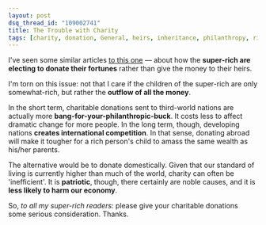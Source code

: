 ```yaml
---
layout: post
dsq_thread_id: "109002741"
title: The Trouble with Charity
tags: [charity, donation, General, heirs, inheritance, philanthropy, rich]
--- 
```


I've seen some similar articles [to this one](http://www.guardian.co.uk/money/2008/jan/17/inheritancetax.usa) — about how the **super-rich are electing to donate their fortunes** rather than give the money to their heirs.

I'm torn on this issue: not that I care if the children of the super-rich are only somewhat-rich, but rather the **outflow of all the money**.

In the short term, charitable donations sent to third-world nations are actually more **bang-for-your-philanthropic-buck**. It costs less to affect dramatic change for more people. In the long term, though, developing nations **creates international competition**. In that sense, donating abroad will make it tougher for a rich person's child to amass the same wealth as his/her parents.

The alternative would be to donate domestically. Given that our standard of living is currently higher than much of the world, charity can often be 'inefficient'. It is **patriotic**, though, there certainly are noble causes, and it is **less likely to harm our economy**.

So, _to all my super-rich readers_: please give your charitable donations some serious consideration. Thanks.